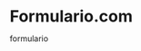 # Formulario.com
formulario
<!DOCTYPE html>
<html lang="pt-BR">
<head>
    <meta charset="UTF-8">
    <meta name="viewport" content="width=device-width, initial-scale=1.0">
    <title>Solicitação de Materiais</title>
    <style>
        * {
            margin: 0;
            padding: 0;
            box-sizing: border-box;
        }

        body {
            font-family: 'Segoe UI', Tahoma, Geneva, Verdana, sans-serif;
            background: linear-gradient(135deg, #667eea 0%, #764ba2 100%);
            min-height: 100vh;
            padding: 20px;
        }

        .container {
            max-width: 800px;
            margin: 0 auto;
            background: white;
            border-radius: 20px;
            box-shadow: 0 20px 40px rgba(0, 0, 0, 0.1);
            overflow: hidden;
            animation: slideIn 0.8s ease-out;
        }

        @keyframes slideIn {
            from {
                opacity: 0;
                transform: translateY(50px);
            }
            to {
                opacity: 1;
                transform: translateY(0);
            }
        }

        .header {
            background: linear-gradient(135deg, #2196F3, #21CBF3);
            color: white;
            padding: 40px 30px;
            text-align: center;
        }

        .header h1 {
            font-size: 2.5em;
            margin-bottom: 10px;
            font-weight: 300;
        }

        .header p {
            opacity: 0.9;
            font-size: 1.1em;
        }

        .form-container {
            padding: 40px 30px;
        }

        .form-group {
            margin-bottom: 25px;
            position: relative;
        }

        .form-row {
            display: flex;
            gap: 20px;
            flex-wrap: wrap;
        }

        .form-row .form-group {
            flex: 1;
            min-width: 250px;
        }

        label {
            display: block;
            margin-bottom: 8px;
            font-weight: 600;
            color: #333;
            font-size: 14px;
            text-transform: uppercase;
            letter-spacing: 0.5px;
        }

        input, select, textarea {
            width: 100%;
            padding: 15px;
            border: 2px solid #e1e1e1;
            border-radius: 10px;
            font-size: 16px;
            transition: all 0.3s ease;
            background: #f9f9f9;
        }

        input:focus, select:focus, textarea:focus {
            outline: none;
            border-color: #2196F3;
            background: white;
            box-shadow: 0 0 0 3px rgba(33, 150, 243, 0.1);
            transform: translateY(-2px);
        }

        textarea {
            resize: vertical;
            min-height: 100px;
        }

        .materials-section {
            background: #f8f9fa;
            border-radius: 15px;
            padding: 25px;
            margin: 30px 0;
            border-left: 4px solid #2196F3;
        }

        .materials-section h3 {
            color: #2196F3;
            margin-bottom: 20px;
            font-size: 1.3em;
        }

        .material-item {
            display: flex;
            gap: 15px;
            align-items: end;
            margin-bottom: 15px;
            padding: 20px;
            background: white;
            border-radius: 10px;
            box-shadow: 0 2px 10px rgba(0, 0, 0, 0.05);
            transition: transform 0.2s ease;
        }

        .material-item:hover {
            transform: translateY(-2px);
        }

        .material-item input[type="text"] {
            flex: 2;
        }

        .material-item input[type="number"] {
            flex: 1;
            min-width: 100px;
        }

        .remove-btn {
            background: #ff4757;
            color: white;
            border: none;
            padding: 15px;
            border-radius: 8px;
            cursor: pointer;
            font-size: 14px;
            min-width: 80px;
            transition: all 0.2s ease;
        }

        .remove-btn:hover {
            background: #ff3838;
            transform: scale(1.05);
        }

        .add-btn {
            background: #2ed573;
            color: white;
            border: none;
            padding: 12px 25px;
            border-radius: 25px;
            cursor: pointer;
            font-size: 16px;
            margin-top: 15px;
            transition: all 0.3s ease;
            display: inline-flex;
            align-items: center;
            gap: 8px;
        }

        .add-btn:hover {
            background: #26d46c;
            transform: translateY(-2px);
            box-shadow: 0 8px 20px rgba(46, 213, 115, 0.3);
        }

        .submit-btn {
            background: linear-gradient(135deg, #667eea, #764ba2);
            color: white;
            border: none;
            padding: 18px 40px;
            border-radius: 50px;
            cursor: pointer;
            font-size: 18px;
            font-weight: 600;
            width: 100%;
            margin-top: 30px;
            transition: all 0.3s ease;
            text-transform: uppercase;
            letter-spacing: 1px;
        }

        .submit-btn:hover {
            transform: translateY(-3px);
            box-shadow: 0 15px 35px rgba(102, 126, 234, 0.4);
        }

        .submit-btn:active {
            transform: translateY(0);
        }

        .success-message {
            display: none;
            background: #2ed573;
            color: white;
            padding: 20px;
            border-radius: 10px;
            margin-top: 20px;
            text-align: center;
            font-weight: 600;
        }

        .priority-high { border-left-color: #ff4757; }
        .priority-medium { border-left-color: #ffa726; }
        .priority-low { border-left-color: #2ed573; }

        @media (max-width: 768px) {
            .container {
                margin: 10px;
                border-radius: 15px;
            }
            
            .form-row {
                flex-direction: column;
            }
            
            .form-row .form-group {
                min-width: auto;
            }
            
            .material-item {
                flex-direction: column;
                gap: 10px;
            }
            
            .header h1 {
                font-size: 2em;
            }
        }
    </style>
</head>
<body>
    <div class="container">
        <div class="header">
            <h1>📋 Solicitação de Materiais</h1>
            <p>Preencha o formulário abaixo para solicitar materiais</p>
        </div>
        
        <div class="form-container">
            <form id="materialForm">
                <div class="form-row">
                    <div class="form-group">
                        <label for="solicitante">Nome do Solicitante *</label>
                        <input type="text" id="solicitante" name="solicitante" required>
                    </div>
                    <div class="form-group">
                        <label for="departamento">Departamento *</label>
                        <select id="departamento" name="departamento" required>
                            <option value="">Selecione o departamento</option>
                            <option value="TI">Tecnologia da Informação</option>
                            <option value="RH">Recursos Humanos</option>
                            <option value="Financeiro">Financeiro</option>
                            <option value="Marketing">Marketing</option>
                            <option value="Vendas">Vendas</option>
                            <option value="Produção">Produção</option>
                            <option value="Logística">Logística</option>
                            <option value="Administrativo">Administrativo</option>
                            <option value="Outro">Outro</option>
                        </select>
                    </div>
                </div>

                <div class="form-row">
                    <div class="form-group">
                        <label for="email">E-mail *</label>
                        <input type="email" id="email" name="email" required>
                    </div>
                    <div class="form-group">
                        <label for="telefone">Telefone</label>
                        <input type="tel" id="telefone" name="telefone" placeholder="(00) 00000-0000">
                    </div>
                </div>

                <div class="form-row">
                    <div class="form-group">
                        <label for="prioridade">Prioridade *</label>
                        <select id="prioridade" name="prioridade" required>
                            <option value="">Selecione a prioridade</option>
                            <option value="alta">🔴 Alta</option>
                            <option value="media">🟡 Média</option>
                            <option value="baixa">🟢 Baixa</option>
                        </select>
                    </div>
                    <div class="form-group">
                        <label for="dataLimite">Data Limite</label>
                        <input type="date" id="dataLimite" name="dataLimite">
                    </div>
                </div>

                <div class="materials-section" id="materialsSection">
                    <h3>📦 Lista de Materiais</h3>
                    <div id="materialsList">
                        <div class="material-item">
                            <div style="flex: 2;">
                                <label>Descrição do Material *</label>
                                <input type="text" name="material[]" placeholder="Ex: Papel A4, Canetas, Computador..." required>
                            </div>
                            <div style="flex: 1;">
                                <label>Quantidade *</label>
                                <input type="number" name="quantidade[]" min="1" placeholder="Ex: 10" required>
                            </div>
                            <div>
                                <label>Unidade</label>
                                <select name="unidade[]">
                                    <option value="un">Unidade</option>
                                    <option value="cx">Caixa</option>
                                    <option value="pct">Pacote</option>
                                    <option value="kg">Quilograma</option>
                                    <option value="m">Metro</option>
                                    <option value="l">Litro</option>
                                </select>
                            </div>
                        </div>
                    </div>
                    <button type="button" class="add-btn" onclick="addMaterial()">
                        ➕ Adicionar Material
                    </button>
                </div>

                <div class="form-group">
                    <label for="justificativa">Justificativa *</label>
                    <textarea id="justificativa" name="justificativa" placeholder="Descreva o motivo da solicitação e como os materiais serão utilizados..." required></textarea>
                </div>

                <div class="form-group">
                    <label for="observacoes">Observações Adicionais</label>
                    <textarea id="observacoes" name="observacoes" placeholder="Informações complementares, especificações técnicas, etc."></textarea>
                </div>

                <button type="submit" class="submit-btn">
                    📨 Enviar Solicitação
                </button>

                <div id="successMessage" class="success-message">
                    ✅ Solicitação enviada com sucesso! Você receberá uma cópia por e-mail.
                </div>
            </form>
        </div>
    </div>

    <script>
        let materialCount = 1;

        function addMaterial() {
            materialCount++;
            const materialsList = document.getElementById('materialsList');
            const materialItem = document.createElement('div');
            materialItem.className = 'material-item';
            materialItem.innerHTML = `
                <div style="flex: 2;">
                    <label>Descrição do Material *</label>
                    <input type="text" name="material[]" placeholder="Ex: Papel A4, Canetas, Computador..." required>
                </div>
                <div style="flex: 1;">
                    <label>Quantidade *</label>
                    <input type="number" name="quantidade[]" min="1" placeholder="Ex: 10" required>
                </div>
                <div>
                    <label>Unidade</label>
                    <select name="unidade[]">
                        <option value="un">Unidade</option>
                        <option value="cx">Caixa</option>
                        <option value="pct">Pacote</option>
                        <option value="kg">Quilograma</option>
                        <option value="m">Metro</option>
                        <option value="l">Litro</option>
                    </select>
                </div>
                <button type="button" class="remove-btn" onclick="removeMaterial(this)">
                    🗑️ Remover
                </button>
            `;
            materialsList.appendChild(materialItem);
        }

        function removeMaterial(button) {
            if (materialCount > 1) {
                button.parentElement.remove();
                materialCount--;
            }
        }

        document.getElementById('prioridade').addEventListener('change', function() {
            const section = document.getElementById('materialsSection');
            section.className = 'materials-section priority-' + this.value;
        });

        document.getElementById('materialForm').addEventListener('submit', function(e) {
            e.preventDefault();
            
            // Coleta os dados do formulário
            const formData = new FormData(this);
            const materials = [];
            
            // Processa os materiais
            const materialInputs = document.getElementsByName('material[]');
            const quantidadeInputs = document.getElementsByName('quantidade[]');
            const unidadeInputs = document.getElementsByName('unidade[]');
            
            for (let i = 0; i < materialInputs.length; i++) {
                if (materialInputs[i].value.trim()) {
                    materials.push({
                        material: materialInputs[i].value,
                        quantidade: quantidadeInputs[i].value,
                        unidade: unidadeInputs[i].value
                    });
                }
            }
            
            // Monta o corpo do email
            let emailBody = `Solicitação de Materiais\n\n`;
            emailBody += `Solicitante: ${formData.get('solicitante')}\n`;
            emailBody += `Departamento: ${formData.get('departamento')}\n`;
            emailBody += `E-mail: ${formData.get('email')}\n`;
            emailBody += `Telefone: ${formData.get('telefone') || 'Não informado'}\n`;
            emailBody += `Prioridade: ${formData.get('prioridade')}\n`;
            emailBody += `Data Limite: ${formData.get('dataLimite') || 'Não informada'}\n\n`;
            
            emailBody += `MATERIAIS SOLICITADOS:\n`;
            materials.forEach((item, index) => {
                emailBody += `${index + 1}. ${item.material} - ${item.quantidade} ${item.unidade}\n`;
            });
            
            emailBody += `\nJUSTIFICATIVA:\n${formData.get('justificativa')}\n\n`;
            
            if (formData.get('observacoes')) {
                emailBody += `OBSERVAÇÕES:\n${formData.get('observacoes')}\n\n`;
            }
            
            emailBody += `Data da Solicitação: ${new Date().toLocaleDateString('pt-BR')}`;
            
            // Cria o link mailto
            const subject = `Solicitação de Materiais - ${formData.get('solicitante')} - ${formData.get('departamento')}`;
            const mailtoLink = `mailto:administrativo@qfrotas.com?subject=${encodeURIComponent(subject)}&body=${encodeURIComponent(emailBody)}`;
            
            // Abre o cliente de email
            window.location.href = mailtoLink;
            
            // Mostra mensagem de sucesso
            document.getElementById('successMessage').style.display = 'block';
            
            // Rola até a mensagem de sucesso
            document.getElementById('successMessage').scrollIntoView({ 
                behavior: 'smooth' 
            });
            
            // Opcional: limpa o formulário após alguns segundos
            setTimeout(() => {
                this.reset();
                document.getElementById('successMessage').style.display = 'none';
                // Restaura apenas um material na lista
                document.getElementById('materialsList').innerHTML = `
                    <div class="material-item">
                        <div style="flex: 2;">
                            <label>Descrição do Material *</label>
                            <input type="text" name="material[]" placeholder="Ex: Papel A4, Canetas, Computador..." required>
                        </div>
                        <div style="flex: 1;">
                            <label>Quantidade *</label>
                            <input type="number" name="quantidade[]" min="1" placeholder="Ex: 10" required>
                        </div>
                        <div>
                            <label>Unidade</label>
                            <select name="unidade[]">
                                <option value="un">Unidade</option>
                                <option value="cx">Caixa</option>
                                <option value="pct">Pacote</option>
                                <option value="kg">Quilograma</option>
                                <option value="m">Metro</option>
                                <option value="l">Litro</option>
                            </select>
                        </div>
                    </div>
                `;
                materialCount = 1;
                document.getElementById('materialsSection').className = 'materials-section';
            }, 5000);
        });

        // Formatação do telefone
        document.getElementById('telefone').addEventListener('input', function(e) {
            let value = e.target.value.replace(/\D/g, '');
            if (value.length >= 11) {
                value = value.replace(/(\d{2})(\d{5})(\d{4})/, '($1) $2-$3');
            } else if (value.length >= 7) {
                value = value.replace(/(\d{2})(\d{4})(\d{0,4})/, '($1) $2-$3');
            } else if (value.length >= 3) {
                value = value.replace(/(\d{2})(\d{0,5})/, '($1) $2');
            } else if (value.length >= 1) {
                value = value.replace(/(\d{0,2})/, '($1');
            }
            e.target.value = value;
        });

        // Define data mínima como hoje
        document.getElementById('dataLimite').min = new Date().toISOString().split('T')[0];
    </script>
</body>
</html>

